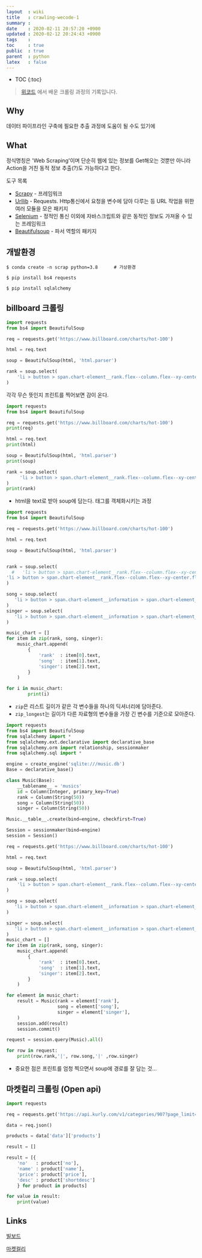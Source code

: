 ```yaml
---
layout  : wiki
title   : crawling-wecode-1
summary : 
date    : 2020-02-11 20:57:20 +0900
updated : 2020-02-12 20:24:43 +0900
tags    : 
toc     : true
public  : true
parent  : python
latex   : false
---
```

* TOC
{:toc}

> [위코드](https://wecode.co.kr/) 에서 배운 크롤링 과정의 기록입니다.

## Why

데이터 파이프라인 구축에 필요한 추출 과정에 도움이 될 수도 있기에

## What

정식명칭은 'Web Scraping'이며 단순히 웹에 있는 정보를 Get해오는 것뿐만 아니라 Action을 거친 동적 정보 추출(?)도 가능하다고 한다.
    

도구 목록
- [Scrapy](https://scrapy.org/) - 프레임워크
- [Urllib](https://docs.python.org/ko/3/library/urllib.html) - Requests. Http통신에서 요청을 변수에 담아 다루는 등 URL 작업을 위한 여러 모듈을 모은 패키지
- [Selenium](https://selenium.dev/) - 정적인 통신 이외에 자바스크립트와 같은 동적인 정보도 가져올 수 있는 프레임워크
- [Beautifulsoup](https://www.crummy.com/software/BeautifulSoup/bs4/doc/) - 파서 역할의 패키지


## 개발환경

```shell
$ conda create -n scrap python=3.8		# 가상환경

$ pip install bs4 requests

$ pip install sqlalchemy
```

## billboard 크롤링

```python
import requests
from bs4 import BeautifulSoup

req = requests.get('https://www.billboard.com/charts/hot-100')

html = req.text

soup = BeautifulSoup(html, 'html.parser')

rank = soup.select(
    'li > button > span.chart-element__rank.flex--column.flex--xy-center.flex--no-shrink > span.chart-element__rank__number'
)
```

각각 무슨 뜻인지 프린트를 찍어보면 감이 온다.

```python
import requests
from bs4 import BeautifulSoup

req = requests.get('https://www.billboard.com/charts/hot-100')
print(req)

html = req.text
print(html)

soup = BeautifulSoup(html, 'html.parser')
print(soup)

rank = soup.select(
     'li > button > span.chart-element__rank.flex--column.flex--xy-center.flex--no-shrink > span.chart-element__rank__number'
)
print(rank)
```

- html을 text로 받아 soup에 담는다. 태그를 객체화시키는 과정

```python
import requests
from bs4 import BeautifulSoup

req = requests.get('https://www.billboard.com/charts/hot-100')

html = req.text

soup = BeautifulSoup(html, 'html.parser')


rank = soup.select(
  #   'li > button > span.chart-element__rank.flex--column.flex--xy-center.flex--no-shrink > span.chart-element__rank__number'
'li > button > span.chart-element__rank.flex--column.flex--xy-center.flex--no-shrink > span.chart-element__rank__number'
)

song = soup.select(
   'li > button > span.chart-element__information > span.chart-element__information__song.text--truncate.color--primary'
)
singer = soup.select(
   'li > button > span.chart-element__information > span.chart-element__information__artist.text--truncate.color--secondary'
)

music_chart = []
for item in zip(rank, song, singer):
    music_chart.append(
        {
            'rank'  : item[0].text,
            'song'  : item[1].text,
            'singer': item[2].text,
        }
    )

for i in music_chart:
		print(i)
```

- `zip`은 리스트 길이가 같은 각 변수들을 하나의 딕셔너리에 담아준다.
- `zip_longest`는 길이가 다른 자료형의 변수들을 가장 긴 변수를 기준으로 모아준다.


```python
import requests
from bs4 import BeautifulSoup
from sqlalchemy import *
from sqlalchemy.ext.declarative import declarative_base
from sqlalchemy.orm import relationship, sessionmaker
from sqlalchemy.sql import *

engine = create_engine('sqlite:///music.db')
Base = declarative_base()

class Music(Base):
    __tablename__ = 'musics'
    id = Column(Integer, primary_key=True)
    rank = Column(String(50))
    song = Column(String(50))
    singer = Column(String(50))

Music.__table__.create(bind=engine, checkfirst=True)

Session = sessionmaker(bind=engine)
session = Session()

req = requests.get('https://www.billboard.com/charts/hot-100')

html = req.text

soup = BeautifulSoup(html, 'html.parser')

rank = soup.select(
    'li > button > span.chart-element__rank.flex--column.flex--xy-center.flex--no-shrink > span.chart-element__rank__number'
)

song = soup.select(
   'li > button > span.chart-element__information > span.chart-element__information__song.text--truncate.color--primary'
)

singer = soup.select(
   'li > button > span.chart-element__information > span.chart-element__information__artist.text--truncate.color--secondary'
)
music_chart = []
for item in zip(rank, song, singer):
    music_chart.append(
        {
            'rank'  : item[0].text,
            'song'  : item[1].text,
            'singer': item[2].text,
        }
    )

for element in music_chart:
    result = Music(rank = element['rank'],
                   song = element['song'],
                   singer = element['singer'],
    )
    session.add(result)
    session.commit()

request = session.query(Music).all()

for row in request:
    print(row.rank,'|', row.song,'|' ,row.singer)
```

- 중요한 점은 프린트를 엄청 찍으면서 soup에 경로를 잘 담는 것...


## 마켓컬리 크롤링 (Open api)

```python
import requests

req = requests.get('https://api.kurly.com/v1/categories/907?page_limit=99&page_no=1&delivery_type=0&sort_type=0&ver=1581403977942')

data = req.json()

products = data['data']['products']

result = []

result = [{
    'no'   : product['no'],
    'name' : product['name'],
    'price': product['price'],
    'desc' : product['shortdesc']
    } for product in products]

for value in result:
    print(value)
```

## Links

[빌보드](https://www.billboard.com/chart)    

[마켓컬리](https://www.kurly.com/shop/goods/goods_list.php?category=029)
